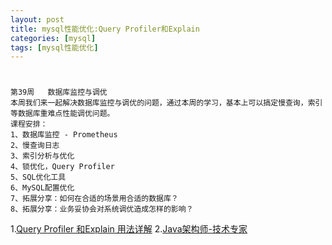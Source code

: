 ```yaml
---
layout: post 
title: mysql性能优化:Query Profiler和Explain
categories: [mysql]
tags: [mysql性能优化]
---
```


#
```text
第39周   数据库监控与调优
本周我们来一起解决数据库监控与调优的问题，通过本周的学习，基本上可以搞定慢查询，索引等数据库重难点性能调优问题。
课程安排：
1、数据库监控 - Prometheus
2、慢查询日志
3、索引分析与优化
4、锁优化，Query Profiler
5、SQL优化工具
6、MySQL配置优化
7、拓展分享：如何在合适的场景用合适的数据库？
8、拓展分享：业务妥协会对系统调优造成怎样的影响？
```

1.[Query Profiler 和Explain 用法详解](https://www.cnblogs.com/yuyue2014/p/3776915.html)
2.[Java架构师-技术专家](https://class.imooc.com/javaarchitect#Anchor)
